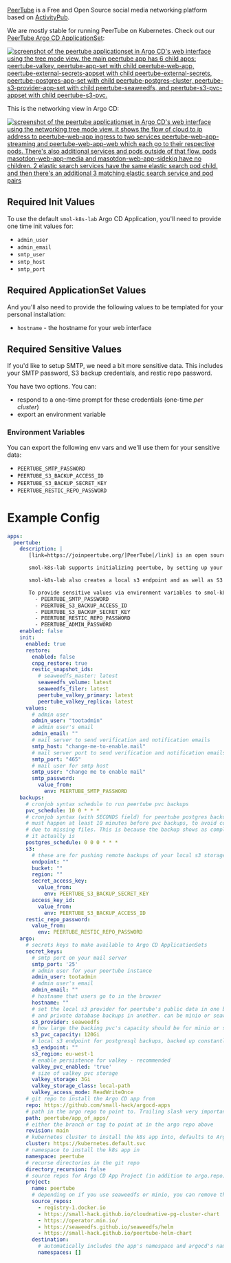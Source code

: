 [PeerTube](https://joinpeertube.org/) is a Free and Open Source social media networking platform based on [ActivityPub](https://www.w3.org/TR/activitypub/).

We are mostly stable for running PeerTube on Kubernetes. Check out our [PeerTube Argo CD ApplicationSet](https://github.com/small-hack/argocd-apps/tree/main/peertube/small-hack):

<a href="../../assets/images/screenshots/peertube_screenshot.png">
<img src="../../assets/images/screenshots/peertube_screenshot.png" alt="screenshot of the peertube applicationset in Argo CD's web interface using the tree mode view. the main peertube app has 6 child apps: peertube-valkey, peertube-app-set with child peertube-web-app, peertube-external-secrets-appset with child peertube-external-secrets, peertube-postgres-app-set with child peertube-postgres-cluster, peertube-s3-provider-app-set with child peertube-seaweedfs, and peertube-s3-pvc-appset with child peertube-s3-pvc.">
</a>

This is the networking view in Argo CD:

<a href="../../assets/images/screenshots/peertube_networking_screenshot.png">
<img src="../../assets/images/screenshots/peertube_networking_screenshot.png" alt="screenshot of the peertube applicationset in Argo CD's web interface using the networking tree mode view. it shows the flow of cloud to ip address to peertube-web-app ingress to two services peertube-web-app-streaming and peertube-web-app-web which each go to their respective pods. There's also additional services and pods outside of that flow. pods masotdon-web-app-media and masotdon-web-app-sidekiq have no children. 2 elastic search services have the same elastic search pod child. and then there's an additional 3 matching elastic search service and pod pairs">
</a>

## Required Init Values

To use the default `smol-k8s-lab` Argo CD Application, you'll need to provide one time init values for:

- `admin_user`
- `admin_email`
- `smtp_user`
- `smtp_host`
- `smtp_port`

## Required ApplicationSet Values

And you'll also need to provide the following values to be templated for your personal installation:

- `hostname` - the hostname for your web interface

## Required Sensitive Values

If you'd like to setup SMTP, we need a bit more sensitive data. This includes your SMTP password, S3 backup credentials, and restic repo password.

You have two options. You can:

- respond to a one-time prompt for these credentials (one-time _per cluster_)
- export an environment variable

### Environment Variables

You can export the following env vars and we'll use them for your sensitive data:

- `PEERTUBE_SMTP_PASSWORD`
- `PEERTUBE_S3_BACKUP_ACCESS_ID`
- `PEERTUBE_S3_BACKUP_SECRET_KEY`
- `PEERTUBE_RESTIC_REPO_PASSWORD`


# Example Config

```yaml
apps:
  peertube:
    description: |
       [link=https://joinpeertube.org/]PeerTube[/link] is an open source self hosted video hosting platform, similar to YouTube.

       smol-k8s-lab supports initializing peertube, by setting up your hostname, admin credentials, SMTP credentials, valkey credentials, postgresql credentials, and an admin user credentials. We pass all credentials as Secrets in the namespace and optionally save them to Bitwarden.

       smol-k8s-lab also creates a local s3 endpoint and as well as S3 bucket and credentials if you enable set peertube.argo.secret_keys.s3_provider to "minio" or "seaweedfs". Both seaweedfs and minio require you to specify a remote s3 endpoint, bucket, region, and accessID/secretKey so that we can make sure you have remote backups.

       To provide sensitive values via environment variables to smol-k8s-lab use:
         - PEERTUBE_SMTP_PASSWORD
         - PEERTUBE_S3_BACKUP_ACCESS_ID
         - PEERTUBE_S3_BACKUP_SECRET_KEY
         - PEERTUBE_RESTIC_REPO_PASSWORD
         - PEERTUBE_ADMIN_PASSWORD
    enabled: false
    init:
      enabled: true
      restore:
        enabled: false
        cnpg_restore: true
        restic_snapshot_ids:
          # seaweedfs_master: latest
          seaweedfs_volume: latest
          seaweedfs_filer: latest
          peertube_valkey_primary: latest
          peertube_valkey_replica: latest
      values:
        # admin user
        admin_user: "tootadmin"
        # admin user's email
        admin_email: ""
        # mail server to send verification and notification emails
        smtp_host: "change-me-to-enable.mail"
        # mail server port to send verification and notification emails
        smtp_port: "465"
        # mail user for smtp host
        smtp_user: "change me to enable mail"
        smtp_password:
          value_from:
            env: PEERTUBE_SMTP_PASSWORD
    backups:
      # cronjob syntax schedule to run peertube pvc backups
      pvc_schedule: 10 0 * * *
      # cronjob syntax (with SECONDS field) for peertube postgres backups
      # must happen at least 10 minutes before pvc backups, to avoid corruption
      # due to missing files. This is because the backup shows as completed before
      # it actually is
      postgres_schedule: 0 0 0 * * *
      s3:
        # these are for pushing remote backups of your local s3 storage, for speed and cost optimization
        endpoint: ""
        bucket: ""
        region: ""
        secret_access_key:
          value_from:
            env: PEERTUBE_S3_BACKUP_SECRET_KEY
        access_key_id:
          value_from:
            env: PEERTUBE_S3_BACKUP_ACCESS_ID
      restic_repo_password:
        value_from:
          env: PEERTUBE_RESTIC_REPO_PASSWORD
    argo:
      # secrets keys to make available to Argo CD ApplicationSets
      secret_keys:
        # smtp port on your mail server
        smtp_port: '25'
        # admin user for your peertube instance
        admin_user: tootadmin
        # admin user's email
        admin_email: ""
        # hostname that users go to in the browser
        hostname: ""
        # set the local s3 provider for peertube's public data in one bucket
        # and private database backups in another. can be minio or seaweedfs
        s3_provider: seaweedfs
        # how large the backing pvc's capacity should be for minio or seaweedfs
        s3_pvc_capacity: 120Gi
        # local s3 endpoint for postgresql backups, backed up constantly
        s3_endpoint: ""
        s3_region: eu-west-1
        # enable persistence for valkey - recommended
        valkey_pvc_enabled: 'true'
        # size of valkey pvc storage
        valkey_storage: 3Gi
        valkey_storage_class: local-path
        valkey_access_mode: ReadWriteOnce
      # git repo to install the Argo CD app from
      repo: https://github.com/small-hack/argocd-apps
      # path in the argo repo to point to. Trailing slash very important!
      path: peertube/app_of_apps/
      # either the branch or tag to point at in the argo repo above
      revision: main
      # kubernetes cluster to install the k8s app into, defaults to Argo CD default
      cluster: https://kubernetes.default.svc
      # namespace to install the k8s app in
      namespace: peertube
      # recurse directories in the git repo
      directory_recursion: false
      # source repos for Argo CD App Project (in addition to argo.repo)
      project:
        name: peertube
        # depending on if you use seaweedfs or minio, you can remove the other source repo
        source_repos:
          - registry-1.docker.io
          - https://small-hack.github.io/cloudnative-pg-cluster-chart
          - https://operator.min.io/
          - https://seaweedfs.github.io/seaweedfs/helm
          - https://small-hack.github.io/peertube-helm-chart
        destination:
          # automatically includes the app's namespace and argocd's namespace
          namespaces: []
```
